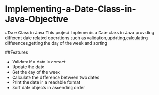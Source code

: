 # Implementing-a-Date-Class-in-Java-Objective

#Date Class in Java
This project implements a Date class in Java providing different date related operations such as validation,updating,calculating differences,getting the day of the week and sorting

##Features
* Validate if a date is correct
* Update the date  
* Get the day of the week  
* Calculate the difference between two dates  
* Print the date in a readable format  
* Sort date objects in ascending order

  

